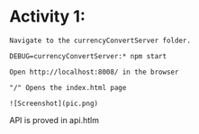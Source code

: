 # Activity 1:
    Navigate to the currencyConvertServer folder.
    
    DEBUG=currencyConvertServer:* npm start

    Open http://localhost:8008/ in the browser

    "/" Opens the index.html page

    ![Screenshot](pic.png)
    
 API is proved in api.htlm